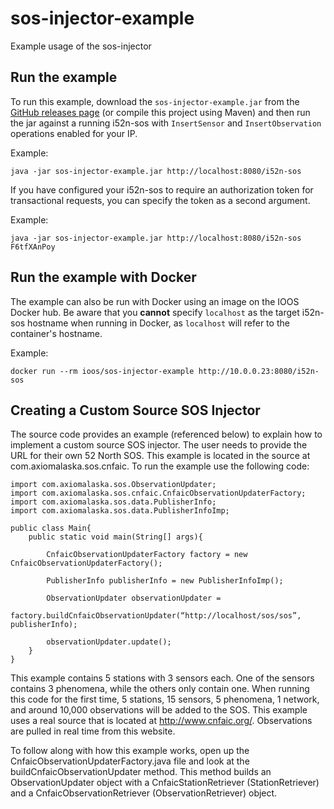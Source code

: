 # sos-injector-example

Example usage of the sos-injector

## Run the example

To run this example, download the `sos-injector-example.jar` from the
[GitHub releases page](https://github.com/ioos/sos-injector-example/releases)
(or compile this project using Maven) and then run the jar against a running
i52n-sos with `InsertSensor` and `InsertObservation` operations enabled for your IP.

Example:

```shell
java -jar sos-injector-example.jar http://localhost:8080/i52n-sos
```

If you have configured your i52n-sos to require an authorization token for transactional
requests, you can specify the token as a second argument.

Example:

```shell
java -jar sos-injector-example.jar http://localhost:8080/i52n-sos F6tfXAnPoy
```

## Run the example with Docker

The example can also be run with Docker using an image on the IOOS Docker hub.
Be aware that you __cannot__ specify `localhost` as the target i52n-sos hostname
when running in Docker, as `localhost` will refer to the container's hostname.

Example:

```
docker run --rm ioos/sos-injector-example http://10.0.0.23:8080/i52n-sos
```

## Creating a Custom Source SOS Injector

The source code provides an example (referenced below) to explain how to implement a custom source SOS injector.
The user needs to provide the URL for their own 52 North SOS. This example is located in the source at com.axiomalaska.sos.cnfaic.
To run the example use the following code:

    import com.axiomalaska.sos.ObservationUpdater;
    import com.axiomalaska.sos.cnfaic.CnfaicObservationUpdaterFactory;
    import com.axiomalaska.sos.data.PublisherInfo;
    import com.axiomalaska.sos.data.PublisherInfoImp;
    
    public class Main{
        public static void main(String[] args){
    
            CnfaicObservationUpdaterFactory factory = new CnfaicObservationUpdaterFactory();
    
            PublisherInfo publisherInfo = new PublisherInfoImp();
    
            ObservationUpdater observationUpdater = 
                factory.buildCnfaicObservationUpdater(“http://localhost/sos/sos”, publisherInfo);
    
            observationUpdater.update();
        }
    }

This example contains 5 stations with 3 sensors each. One of the sensors contains 3 phenomena, while the others only contain one.
When running this code for the first time, 5 stations, 15 sensors, 5 phenomena, 1 network, and around 10,000 observations will be
added to the SOS. This example uses a real source that is located at http://www.cnfaic.org/. Observations are pulled in real time from this website. 

To follow along with how this example works, open up the CnfaicObservationUpdaterFactory.java file and look at the buildCnfaicObservationUpdater
method. This method builds an ObservationUpdater object with a CnfaicStationRetriever (StationRetriever) and a CnfaicObservationRetriever
(ObservationRetriever) object.

